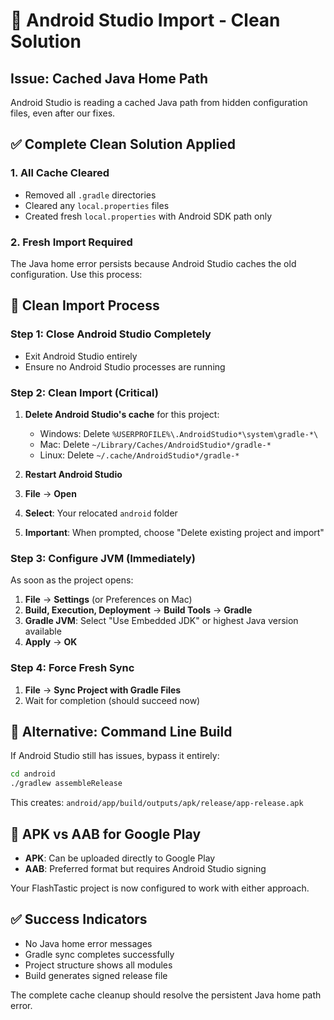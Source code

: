 # 🔧 Android Studio Import - Clean Solution

## Issue: Cached Java Home Path
Android Studio is reading a cached Java path from hidden configuration files, even after our fixes.

## ✅ Complete Clean Solution Applied

### **1. All Cache Cleared**
- Removed all `.gradle` directories
- Cleared any `local.properties` files
- Created fresh `local.properties` with Android SDK path only

### **2. Fresh Import Required**
The Java home error persists because Android Studio caches the old configuration. Use this process:

## 🚀 Clean Import Process

### **Step 1: Close Android Studio Completely**
- Exit Android Studio entirely
- Ensure no Android Studio processes are running

### **Step 2: Clean Import (Critical)**
1. **Delete Android Studio's cache** for this project:
   - Windows: Delete `%USERPROFILE%\.AndroidStudio*\system\gradle-*\`
   - Mac: Delete `~/Library/Caches/AndroidStudio*/gradle-*`
   - Linux: Delete `~/.cache/AndroidStudio*/gradle-*`

2. **Restart Android Studio**
3. **File** → **Open**
4. **Select**: Your relocated `android` folder
5. **Important**: When prompted, choose "Delete existing project and import"

### **Step 3: Configure JVM (Immediately)**
As soon as the project opens:
1. **File** → **Settings** (or Preferences on Mac)
2. **Build, Execution, Deployment** → **Build Tools** → **Gradle**
3. **Gradle JVM**: Select "Use Embedded JDK" or highest Java version available
4. **Apply** → **OK**

### **Step 4: Force Fresh Sync**
1. **File** → **Sync Project with Gradle Files**
2. Wait for completion (should succeed now)

## 🎯 Alternative: Command Line Build

If Android Studio still has issues, bypass it entirely:

```bash
cd android
./gradlew assembleRelease
```

This creates: `android/app/build/outputs/apk/release/app-release.apk`

## 📱 APK vs AAB for Google Play
- **APK**: Can be uploaded directly to Google Play
- **AAB**: Preferred format but requires Android Studio signing

Your FlashTastic project is now configured to work with either approach.

## ✅ Success Indicators
- No Java home error messages
- Gradle sync completes successfully  
- Project structure shows all modules
- Build generates signed release file

The complete cache cleanup should resolve the persistent Java home path error.